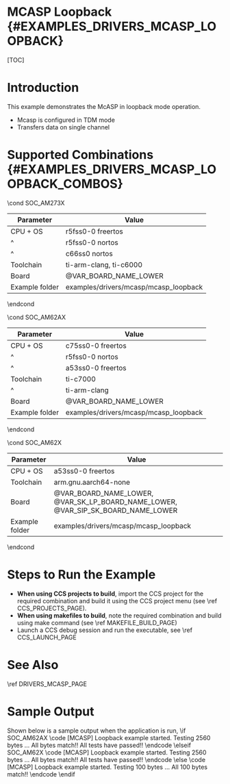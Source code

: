 # MCASP Loopback {#EXAMPLES_DRIVERS_MCASP_LOOPBACK}

[TOC]

# Introduction

This example demonstrates the McASP in loopback mode operation.

- Mcasp is configured in TDM mode
- Transfers data on single channel

# Supported Combinations {#EXAMPLES_DRIVERS_MCASP_LOOPBACK_COMBOS}

\cond SOC_AM273X

 Parameter      | Value
 ---------------|-----------
 CPU + OS       | r5fss0-0 freertos
 ^              | r5fss0-0 nortos
 ^              | c66ss0 nortos
 Toolchain      | ti-arm-clang, ti-c6000
 Board          | @VAR_BOARD_NAME_LOWER
 Example folder | examples/drivers/mcasp/mcasp_loopback

\endcond

\cond SOC_AM62AX

 Parameter      | Value
 ---------------|-----------
 CPU + OS       | c75ss0-0 freertos
 ^              | r5fss0-0 nortos
 ^              | a53ss0-0 freertos
 Toolchain      | ti-c7000
 ^              | ti-arm-clang
 Board          | @VAR_BOARD_NAME_LOWER
 Example folder | examples/drivers/mcasp/mcasp_loopback

\endcond

\cond SOC_AM62X

 Parameter      | Value
 ---------------|-----------
 CPU + OS       | a53ss0-0 freertos             |
 Toolchain      | arm.gnu.aarch64-none
 Board          | @VAR_BOARD_NAME_LOWER, @VAR_SK_LP_BOARD_NAME_LOWER, @VAR_SIP_SK_BOARD_NAME_LOWER
 Example folder | examples/drivers/mcasp/mcasp_loopback

\endcond

# Steps to Run the Example

- **When using CCS projects to build**, import the CCS project for the required combination
  and build it using the CCS project menu (see \ref CCS_PROJECTS_PAGE).
- **When using makefiles to build**, note the required combination and build using
  make command (see \ref MAKEFILE_BUILD_PAGE)
- Launch a CCS debug session and run the executable, see \ref CCS_LAUNCH_PAGE

# See Also

\ref DRIVERS_MCASP_PAGE

# Sample Output

Shown below is a sample output when the application is run,
\if SOC_AM62AX
\code
[MCASP] Loopback example started. Testing 2560 bytes ...
All bytes match!!
All tests have passed!!
\endcode
\elseif SOC_AM62X
\code
[MCASP] Loopback example started. Testing 2560 bytes ...
All bytes match!!
All tests have passed!!
\endcode
\else
\code
[MCASP] Loopback example started. Testing 100 bytes ...
All 100 bytes match!!
\endcode
\endif

